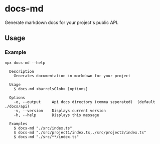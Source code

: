 # docs-md

Generate markdown docs for your project's public API.

## Usage

### Example

```
npx docs-md --help

  Description
    Generates documentation in markdown for your project

  Usage
    $ docs-md <barrelsGlob> [options]

  Options
    -o, --output     Api docs directory (comma seperated)  (default ./docs/api)
    -v, --version    Displays current version
    -h, --help       Displays this message

  Examples
    $ docs-md "./src/index.ts"
    $ docs-md "./src/project1/index.ts,./src/project2/index.ts"
    $ docs-md "./src/**/index.ts"
```
